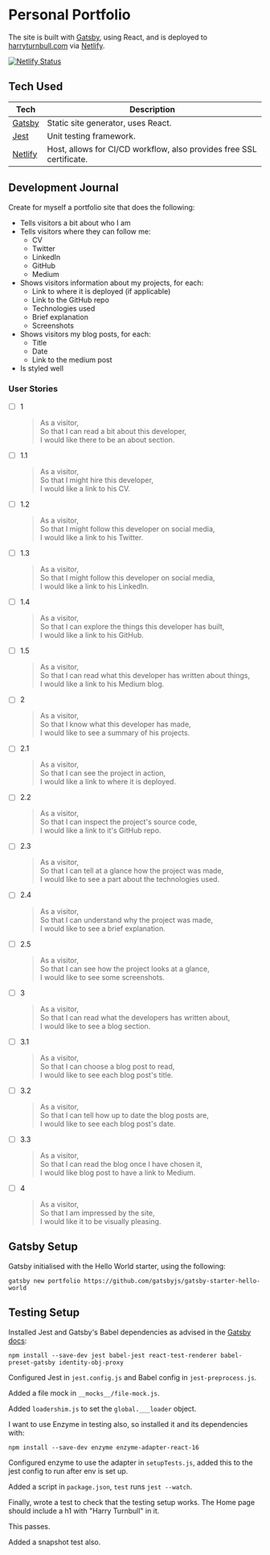 # Personal Portfolio

The site is built with [Gatsby], using React, and is deployed to [harryturnbull.com] via [Netlify].

[![Netlify Status](https://api.netlify.com/api/v1/badges/9f017ae6-45ae-466b-93c0-5936ffe13d7e/deploy-status)](https://app.netlify.com/sites/harryturnbull/deploys)

## Tech Used

| Tech      | Description                                                          |
| --------- | -------------------------------------------------------------------- |
| [Gatsby]  | Static site generator, uses React.                                   |
| [Jest]    | Unit testing framework.                                              |
| [Netlify] | Host, allows for CI/CD workflow, also provides free SSL certificate. |

## Development Journal

Create for myself a portfolio site that does the following:

- Tells visitors a bit about who I am
- Tells visitors where they can follow me:
  - CV
  - Twitter
  - LinkedIn
  - GitHub
  - Medium
- Shows visitors information about my projects, for each:
  - Link to where it is deployed (if applicable)
  - Link to the GitHub repo
  - Technologies used
  - Brief explanation
  - Screenshots
- Shows visitors my blog posts, for each:
  - Title
  - Date
  - Link to the medium post
- Is styled well

### User Stories

- [ ] 1

  > As a visitor,  
  > So that I can read a bit about this developer,  
  > I would like there to be an about section.

- [ ] 1.1

  > As a visitor,  
  > So that I might hire this developer,  
  > I would like a link to his CV.

- [ ] 1.2

  > As a visitor,  
  > So that I might follow this developer on social media,  
  > I would like a link to his Twitter.

- [ ] 1.3

  > As a visitor,  
  > So that I might follow this developer on social media,  
  > I would like a link to his LinkedIn.

- [ ] 1.4

  > As a visitor,  
  > So that I can explore the things this developer has built,  
  > I would like a link to his GitHub.

- [ ] 1.5

  > As a visitor,  
  > So that I can read what this developer has written about things,  
  > I would like a link to his Medium blog.

- [ ] 2

  > As a visitor,  
  > So that I know what this developer has made,  
  > I would like to see a summary of his projects.

- [ ] 2.1

  > As a visitor,  
  > So that I can see the project in action,  
  > I would like a link to where it is deployed.

- [ ] 2.2

  > As a visitor,  
  > So that I can inspect the project's source code,  
  > I would like a link to it's GitHub repo.

- [ ] 2.3

  > As a visitor,  
  > So that I can tell at a glance how the project was made,  
  > I would like to see a part about the technologies used.

- [ ] 2.4

  > As a visitor,  
  > So that I can understand why the project was made,  
  > I would like to see a brief explanation.

- [ ] 2.5

  > As a visitor,  
  > So that I can see how the project looks at a glance,  
  > I would like to see some screenshots.

- [ ] 3

  > As a visitor,  
  > So that I can read what the developers has written about,  
  > I would like to see a blog section.

- [ ] 3.1

  > As a visitor,  
  > So that I can choose a blog post to read,  
  > I would like to see each blog post's title.

- [ ] 3.2

  > As a visitor,  
  > So that I can tell how up to date the blog posts are,  
  > I would like to see each blog post's date.

- [ ] 3.3

  > As a visitor,  
  > So that I can read the blog once I have chosen it,  
  > I would like blog post to have a link to Medium.

- [ ] 4

  > As a visitor,  
  > So that I am impressed by the site,  
  > I would like it to be visually pleasing.

## Gatsby Setup

Gatsby initialised with the Hello World starter, using the following:

```shell
gatsby new portfolio https://github.com/gatsbyjs/gatsby-starter-hello-world
```

## Testing Setup

Installed Jest and Gatsby's Babel dependencies as advised in the [Gatsby docs](https://www.gatsbyjs.org/docs/unit-testing/#1-installing-dependencies):

```shell
npm install --save-dev jest babel-jest react-test-renderer babel-preset-gatsby identity-obj-proxy
```

Configured Jest in `jest.config.js` and Babel config in `jest-preprocess.js`.

Added a file mock in `__mocks__/file-mock.js`.

Added `loadershim.js` to set the `global.___loader` object.

I want to use Enzyme in testing also, so installed it and its dependencies with:

```shell
npm install --save-dev enzyme enzyme-adapter-react-16
```

Configured enzyme to use the adapter in `setupTests.js`, added this to the jest config to run after env is set up.

Added a script in `package.json`, `test` runs `jest --watch`.

Finally, wrote a test to check that the testing setup works. The Home page should include a h1 with "Harry Turnbull" in it.

This passes.

Added a snapshot test also.

<!-- Links -->

[harryturnbull.com]: https://harryturnbull.com/
[gatsby]: https://www.gatsbyjs.org/
[netlify]: https://www.netlify.com/
[jest]: https://jestjs.io/
